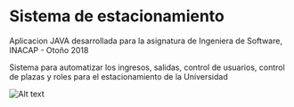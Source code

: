 # Sistema de estacionamiento

Aplicacion JAVA desarrollada para la asignatura de Ingeniera de Software, INACAP - Otoño 2018

Sistema para automatizar los ingresos, salidas, control de usuarios, control de plazas y roles para el estacionamiento de la Universidad

![Alt text](http://i63.tinypic.com/2nvxsft.jpg?raw=true "Imagen")
